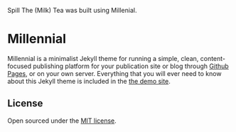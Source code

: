 Spill The (Milk) Tea was built using Millenial.

# Millennial

Millennial is a minimalist Jekyll theme for running a simple, clean, content-focused publishing platform for your publication site or blog through [Github Pages](https://pages.github.com/), or on your own server. Everything that you will ever need to know about this Jekyll theme is included in the [the demo site](https://lenpaul.github.io/Millennial/).

## License

Open sourced under the [MIT license](https://github.com/LeNPaul/Millennial/blob/gh-pages/LICENSE.md).
